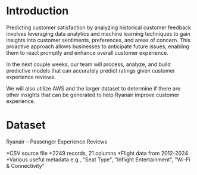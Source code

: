 # Introduction
Predicting customer satisfaction by analyzing historical customer feedback involves leveraging data analytics and machine learning techniques to gain insights into customer sentiments, preferences, and areas of concern. This proactive approach allows businesses to anticipate future issues, enabling them to react promptly and enhance overall customer experience.​

In the next couple weeks, our team will process, analyze, and build predictive models that can accurately predict ratings given customer experience reviews.​

We will also utilize AWS and the larger dataset to determine if there are other insights that can be generated to help Ryanair improve customer experience.​

# Dataset
Ryanair – Passenger Experience Reviews​

*CSV source file​
*2249 records, 21 columns​
*Flight data from 2012-2024​
*Various useful metadata e.g., "Seat Type", "Inflight Entertainment", "Wi-Fi & Connectivity"​
